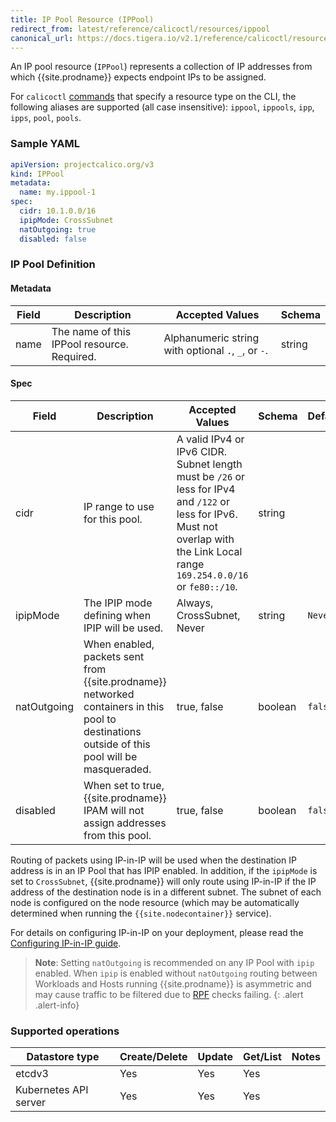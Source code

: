 ```yaml
---
title: IP Pool Resource (IPPool)
redirect_from: latest/reference/calicoctl/resources/ippool
canonical_url: https://docs.tigera.io/v2.1/reference/calicoctl/resources/ippool
---
```


An IP pool resource (`IPPool`) represents a collection of IP addresses from which {{site.prodname}} expects
endpoint IPs to be assigned.

For `calicoctl` [commands]({{site.baseurl}}/{{page.version}}/reference/calicoctl/commands/) that specify a resource type on the CLI, the following
aliases are supported (all case insensitive): `ippool`, `ippools`, `ipp`, `ipps`, `pool`, `pools`.

### Sample YAML

```yaml
apiVersion: projectcalico.org/v3
kind: IPPool
metadata:
  name: my.ippool-1
spec:
  cidr: 10.1.0.0/16
  ipipMode: CrossSubnet
  natOutgoing: true
  disabled: false
```

### IP Pool Definition

#### Metadata

| Field       | Description                 | Accepted Values   | Schema |
|-------------|-----------------------------|-------------------|--------|
| name     |  The name of this IPPool resource. Required. | Alphanumeric string with optional `.`, `_`, or `-`. | string |

#### Spec

| Field       | Description                 | Accepted Values   | Schema | Default    |
|-------------|-----------------------------|-------------------|--------|------------|
| cidr     | IP range to use for this pool.  | A valid IPv4 or IPv6 CIDR. Subnet length must be `/26` or less for IPv4 and `/122` or less for IPv6. Must not overlap with the Link Local range `169.254.0.0/16` or `fe80::/10`. | string | |
| ipipMode | The IPIP mode defining when IPIP will be used. | Always, CrossSubnet, Never | string| `Never` |
| natOutgoing | When enabled, packets sent from {{site.prodname}} networked containers in this pool to destinations outside of this pool will be masqueraded. | true, false | boolean | `false` |
| disabled | When set to true, {{site.prodname}} IPAM will not assign addresses from this pool. | true, false | boolean | `false` |

Routing of packets using IP-in-IP will be used when the destination IP address
is in an IP Pool that has IPIP enabled.  In addition, if the `ipipMode` is set to `CrossSubnet`,
{{site.prodname}} will only route using IP-in-IP if the IP address of the destination node is in a different
subnet. The subnet of each node is configured on the node resource (which may be automatically
determined when running the `{{site.nodecontainer}}` service).

For details on configuring IP-in-IP on your deployment, please read the
[Configuring IP-in-IP guide]({{site.baseurl}}/{{page.version}}/usage/configuration/ip-in-ip).


> **Note**: Setting `natOutgoing` is recommended on any IP Pool with `ipip` enabled.
When `ipip` is enabled without `natOutgoing` routing between Workloads and
Hosts running {{site.prodname}} is asymmetric and may cause traffic to be filtered due to
[RPF](https://en.wikipedia.org/wiki/Reverse_path_forwarding) checks failing.
{: .alert .alert-info}


### Supported operations

| Datastore type        | Create/Delete | Update | Get/List | Notes
|-----------------------|---------------|--------|----------|------
| etcdv3                | Yes           | Yes    | Yes      |
| Kubernetes API server | Yes           | Yes    | Yes      |
